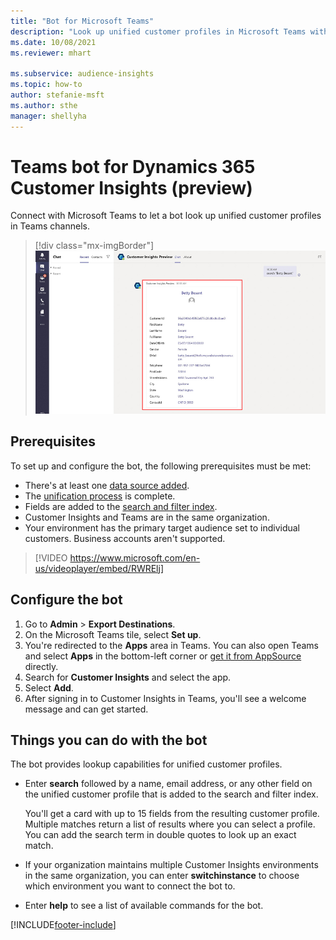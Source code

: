 ```yaml
---
title: "Bot for Microsoft Teams"
description: "Look up unified customer profiles in Microsoft Teams with the help of a bot."
ms.date: 10/08/2021
ms.reviewer: mhart

ms.subservice: audience-insights
ms.topic: how-to
author: stefanie-msft
ms.author: sthe
manager: shellyha
---
```


# Teams bot for Dynamics 365 Customer Insights (preview)

Connect with Microsoft Teams to let a bot look up unified customer profiles in Teams channels.

> [!div class="mx-imgBorder"]
> ![Teams bot showing a customer record.](media/teams-bot.png "Teams bot showing a customer record")

## Prerequisites

To set up and configure the bot, the following prerequisites must be met:

- There's at least one [data source added](data-sources.md).
- The [unification process](data-unification.md) is complete.
- Fields are added to the [search and filter index](search-filter-index.md).
- Customer Insights and Teams are in the same organization.
- Your environment has the primary target audience set to individual customers. Business accounts aren't supported.


> [!VIDEO https://www.microsoft.com/en-us/videoplayer/embed/RWRElj]

## Configure the bot

1. Go to **Admin** > **Export Destinations**.
1. On the Microsoft Teams tile, select **Set up**.
1. You're redirected to the **Apps** area in Teams. You can also open Teams and select **Apps** in the bottom-left corner or [get it from AppSource](https://go.microsoft.com/fwlink/?linkid=2124104) directly.
1. Search for **Customer Insights** and select the app.
1. Select **Add**.
1. After signing in to Customer Insights in Teams, you'll see a welcome message and can get started.

## Things you can do with the bot

The bot provides lookup capabilities for unified customer profiles.

- Enter **search** followed by a name, email address, or any other field on the unified customer profile that is added to the search and filter index.

  You'll get a card with up to 15 fields from the resulting customer profile. Multiple matches return a list of results where you can select a profile. You can add the search term in double quotes to look up an exact match.

- If your organization maintains multiple Customer Insights environments in the same organization, you can enter **switchinstance** to choose which environment you want to connect the bot to.

- Enter **help** to see a list of available commands for the bot.  


[!INCLUDE[footer-include](includes/footer-banner.md)]